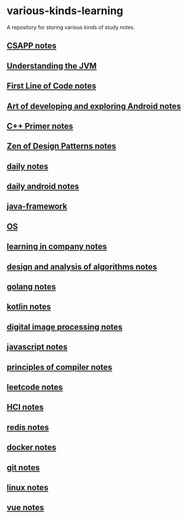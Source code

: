 # various-kinds-learning
A repository for storing various kinds of study notes.



## [CSAPP notes](https://github.com/IzumiSakai-zy/various-kinds-learning/blob/master/csapp.md)

## [Understanding the JVM](https://github.com/IzumiSakai-zy/various-kinds-learning/blob/master/jvm.md)

## [First Line of Code notes](https://github.com/IzumiSakai-zy/various-kinds-learning/blob/master/first-line-of-code.md)

## [Art of developing and exploring Android notes](https://github.com/IzumiSakai-zy/various-kinds-learning/blob/master/android-develop-explore-art.md)

## [C++ Primer notes](https://github.com/IzumiSakai-zy/various-kinds-learning/blob/master/cpp-primer.md)

## [Zen of Design Patterns notes](https://github.com/IzumiSakai-zy/various-kinds-learning/blob/master/design-patterns.md)

## [daily notes](https://github.com/IzumiSakai-zy/various-kinds-learning/blob/master/daily.md)

## [daily android notes](https://github.com/IzumiSakai-zy/various-kinds-learning/blob/master/daily-android.md)

## [java-framework](https://github.com/IzumiSakai-zy/various-kinds-learning/tree/master/java-framework)

## [OS](https://github.com/IzumiSakai-zy/various-kinds-learning/blob/master/os.md)

## [learning in company notes](https://github.com/IzumiSakai-zy/various-kinds-learning/blob/master/company-learning.md)

## [design and analysis of algorithms notes](https://github.com/IzumiSakai-zy/various-kinds-learning/blob/master/design-and-analysis-of-algorithms.md)

## [golang notes](https://github.com/IzumiSakai-zy/various-kinds-learning/blob/master/go.md)

## [kotlin notes](https://github.com/IzumiSakai-zy/various-kinds-learning/blob/master/kotlin.md)

## [digital image processing notes](https://github.com/IzumiSakai-zy/various-kinds-learning/blob/master/digital-image-processing.md)

## [javascript notes](https://github.com/IzumiSakai-zy/various-kinds-learning/blob/master/java-script.md)

## [principles of compiler notes](https://github.com/IzumiSakai-zy/various-kinds-learning/blob/master/priciples-of-compiler.md)

## [leetcode notes](https://github.com/IzumiSakai-zy/various-kinds-learning/blob/master/leet-code.md)

## [HCI notes](https://github.com/IzumiSakai-zy/various-kinds-learning/blob/master/human-computer-interaction.md)

## [redis notes](https://github.com/IzumiSakai-zy/various-kinds-learning/blob/master/redis.md)

## [docker notes](https://github.com/IzumiSakai-zy/various-kinds-learning/blob/master/docker.md)

## [git notes](https://github.com/IzumiSakai-zy/various-kinds-learning/blob/master/git.md)

## [linux notes](https://github.com/IzumiSakai-zy/various-kinds-learning/blob/master/linux.md)

## [vue notes](https://github.com/IzumiSakai-zy/various-kinds-learning/blob/master/vue.md)


